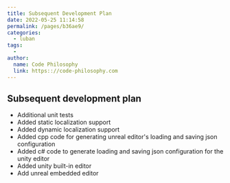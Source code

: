```yaml
---
title: Subsequent Development Plan
date: 2022-05-25 11:14:58
permalink: /pages/b36ae9/
categories:
  - luban
tags:
  - 
author: 
  name: Code Philosophy
  link: https:://code-philosophy.com
---
```

## Subsequent development plan

* Additional unit tests
* Added static localization support
* Added dynamic localization support
* Added cpp code for generating unreal editor's loading and saving json configuration
* Added c# code to generate loading and saving json configuration for the unity editor
* Added unity built-in editor
* Add unreal embedded editor
